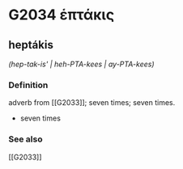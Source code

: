 # G2034 ἑπτάκις

## heptákis

_(hep-tak-is' | heh-PTA-kees | ay-PTA-kees)_

### Definition

adverb from [[G2033]]; seven times; seven times.

- seven times

### See also

[[G2033]]

